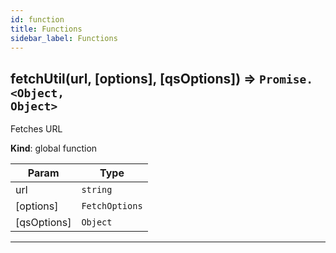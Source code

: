 ```yaml
---
id: function
title: Functions
sidebar_label: Functions
---
```


<a name="fetchUtil"></a>

## fetchUtil(url, [options], [qsOptions]) ⇒ <code>Promise.&lt;Object, Object&gt;</code>
Fetches URL

**Kind**: global function  
<table>
  <thead>
    <tr>
      <th>Param</th><th>Type</th>
    </tr>
  </thead>
  <tbody>
<tr>
    <td>url</td><td><code>string</code></td>
    </tr><tr>
    <td>[options]</td><td><code>FetchOptions</code></td>
    </tr><tr>
    <td>[qsOptions]</td><td><code>Object</code></td>
    </tr>  </tbody>
</table>


* * *


